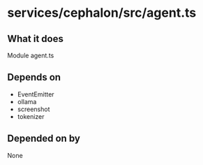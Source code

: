 # services/cephalon/src/agent.ts

## What it does
Module agent.ts

## Depends on
- EventEmitter
- ollama
- screenshot
- tokenizer

## Depended on by
None
